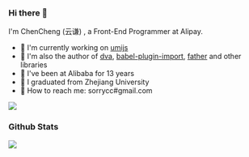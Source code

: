 ### Hi there 👋

I'm ChenCheng (云谦) , a Front-End Programmer at Alipay.

- 🍒 I'm currently working on [umijs](https://github.com/umijs/umi)
- 🍉 I'm also the author of [dva](https://github.com/dvajs/dva), [babel-plugin-import](https://github.com/ant-design/babel-plugin-import), [father](https://github.com/umijs/father) and other libraries
- 🍋 I've been at Alibaba for 13 years
- 🍎 I graduated from Zhejiang University
- 🍑 How to reach me: sorrycc#gmail.com

![](https://visitor-badge.glitch.me/badge?page_id=sorrycc.sorrycc)

### Github Stats

![](https://github-readme-stats.vercel.app/api?username=sorrycc&hide_title=true&show_icons=true&icon_color=007aff&text_color=333&bg_color=fff)
